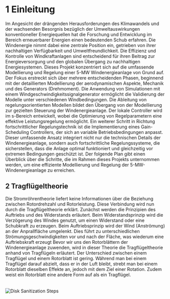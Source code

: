 <h1>1 Einleitung </h1>
Im Angesicht der drängenden Herausforderungen des Klimawandels und der wachsenden 
Besorgnis bezüglich der Umweltauswirkungen konventioneller Energiequellen hat die 
Forschung und Entwicklung im Bereich erneuerbarer Energien einen bedeutenden Schub 
erfahren. Die Windenergie nimmt dabei eine zentrale Position ein, getrieben von ihrer 
nachhaltigen Verfügbarkeit und Umweltfreundlichkeit. Die Effizienz und Kontrolle von 
Windkraftanlagen sind entscheidend für ihren Beitrag zur Energieversorgung und den globalen 
Übergang zu nachhaltigen Energiesystemen.  
Dieses Projekt konzentriert sich auf die umfassende Modellierung und Regelung einer 5-MW
Windenergieanlage von Grund auf. Der Fokus erstreckt sich über mehrere entscheidenden 
Phasen, beginnend mit der detaillierten Modellierung der aerodynamischen Aspekte, Mechanik 
und des Generators (Drehmoment). Die Anwendung von Simulationen mit einem 
Windgeschwindigkeitssignalgenerator ermöglicht die Validierung der Modelle unter 
verschiedenen Windbedingungen.  
Die Ableitung von regelungsorientierten Modellen bildet den Übergang von der Modellierung 
zur gezielten Steuerung der Windenergieanlage. Der lokale Controller wird im s-Bereich 
entwickelt, wobei die Optimierung von Regelparametern eine effektive Leistungsregelung 
ermöglicht. Ein weiterer Schritt in Richtung fortschrittlicher Regelungstechnik ist die 
Implementierung eines Gain-Scheduling Controllers, der sich an variable Betriebsbedingungen 
anpasst.  
Dieser umfassende Ansatz integriert nicht nur die technischen Details der Windenergieanlage, 
sondern auch fortschrittliche Regelungssysteme, die sicherstellen, dass die Anlage optimal 
funktioniert und gleichzeitig vor extremen Bedingungen geschützt ist. Der folgende Plan gibt 
einen Überblick über die Schritte, die im Rahmen dieses Projekts unternommen werden, um 
eine effiziente Modellierung und Regelung der 5-MW-Windenergieanlage zu erreichen.  

<br />
<h2>2 Tragflügeltheorie </h2>

Die Stromröhrentheorie liefert keine Informationen über die Beziehung zwischen 
Rotordrehzahl und Rotorleistung. Diese Verbindung wird nun durch die Tragflügeltheorie 
erklärt. Zunächst werden die Prinzipien des Auftriebs und des Widerstands erläutert. Beim 
Widerstandsprinzip wird die Verzögerung des Windes genutzt, um einen Widerstand oder eine 
Schubkraft zu erzeugen. Beim Auftriebsprinzip wird der Wind (Anströmung) an der 
Anprallfläche umgelenkt. Dies führt zu unterschiedlichen Strömungsgeschwindigkeiten vor 
und nach der Fläche, was wiederum eine Auftriebskraft erzeugt 
Bevor wir uns den Rotorblättern der Windenergieanlage zuwenden, wird in dieser Theorie die 
Tragflügeltheorie anhand von Tragflügeln erläutert. Der Unterschied zwischen einem 
Tragflügel und einem Rotorblatt ist gering. Während man bei einem Tragflügel darauf abzielt, 
dass er in der Luft bleibt, strebt man bei einem Rotorblatt dieselben Effekte an, jedoch mit dem 
Ziel einer Rotation. Zudem weist ein Rotorblatt eine andere Form auf als ein Tragflügel.  
<br />
<br />
<img src="https://i.imgur.com/2hA6aSt.png" style="max-width:100%; height:auto; display:block; margin:auto;" alt="Disk Sanitization Steps"/>
<br />

 
